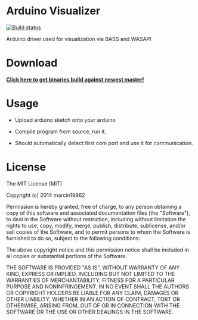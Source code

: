 Arduino Visualizer
==================

[![Build status](https://badge.buildkite.com/3a16951ab18a918b93d8645781dbe5e1cefd752b669b82c52f.svg)](https://buildkite.com/nicarim/arduino-mono-compiler)

Arduino driver used for visualization via BASS and WASAPI

Download
===

**[Click here to get binaries build against newest master!](http://arduino.mgor.me/aap-newest.zip)**

Usage
===
- Upload arduino sketch onto your arduino

- Compile program from source, run it. 

- Should automatically detect first com port and use it for communication.

License
===
The MIT License (MIT)

Copyright (c) 2014 marcin19962

Permission is hereby granted, free of charge, to any person obtaining a copy
of this software and associated documentation files (the "Software"), to deal
in the Software without restriction, including without limitation the rights
to use, copy, modify, merge, publish, distribute, sublicense, and/or sell
copies of the Software, and to permit persons to whom the Software is
furnished to do so, subject to the following conditions:

The above copyright notice and this permission notice shall be included in
all copies or substantial portions of the Software.

THE SOFTWARE IS PROVIDED "AS IS", WITHOUT WARRANTY OF ANY KIND, EXPRESS OR
IMPLIED, INCLUDING BUT NOT LIMITED TO THE WARRANTIES OF MERCHANTABILITY,
FITNESS FOR A PARTICULAR PURPOSE AND NONINFRINGEMENT. IN NO EVENT SHALL THE
AUTHORS OR COPYRIGHT HOLDERS BE LIABLE FOR ANY CLAIM, DAMAGES OR OTHER
LIABILITY, WHETHER IN AN ACTION OF CONTRACT, TORT OR OTHERWISE, ARISING FROM,
OUT OF OR IN CONNECTION WITH THE SOFTWARE OR THE USE OR OTHER DEALINGS IN
THE SOFTWARE.
